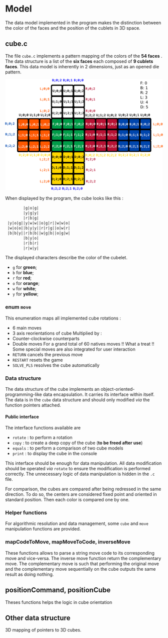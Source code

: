 # Model
The data model implemented in the program makes the distinction between the
color of the faces and the position of the cublets in 3D space.

## cube.c
The file `cube.c` implements a pattern mapping of the colors of the **54 faces** . The data structure is a list of the **six faces** each composed of **9 cublets faces**.
This data model is inherently in 2 dimensions, just as an opened die pattern.

![Mapping](docs/cube.svg.png)

When displayed by the program, the cube looks like this :
```
        |g|o|g|
        |y|g|y|
        |r|b|g|
 |y|o|g||y|w|w||o|g|r||w|w|o|
 |w|o|o||b|y|y||r|r|g||o|w|r|
 |b|b|y||r|b|b||w|g|b||o|g|w|
        |b|y|o|
        |r|b|r|
        |r|w|y|
```
The displayed characters describe the color of the cubelet.
* `g` for **green**;
* `b` for **blue**;
* `r` for **red**;
* `o` for **orange**;
* `w` for **white**;
* `y` for **yellow**;

### enum `move`
This enumeration maps all implemented cube rotations :
* 6 main moves
* 3 axis reorientations of cube
Multiplied by :
* Counter-clockwise counterparts
* Double moves
For a grand total of 60 natives moves !! What a treat !!
Some special moves are also integrated for user interaction
* `RETURN` cancels the previous move
* `RESTART` resets the game
* `SOLVE_PLS` resolves the cube automatically

### Data structure
The data structure of the cube implements an object-oriented-programming-like data encapsulation. It carries its interface within itself.  The data is in the `cube` data structure and should only modified _via_ the function pointers attached.

#### Public interface
The interface functions available are
* `rotate` : to perform a rotation
* `copy` : to create a deep copy of the cube (**to be freed after use**)
* `equals` : to perform a comparison of two cube models
* `print` : to display the cube in the console

This interface should be enough for data manipulation. All data modification should be operated _via_ `rotate` to ensure the modification is performed correctly.
The unnecessary logic of data manipulation is hidden in the `.c` file.

For comparison, the cubes are compared after being redressed in the same
direction. To do so, the centers are considered fixed point and oriented in
standard position. Then each color is compared one by one.

### Helper functions
For algorithmic resolution and data management, some `cube` and `move`
manipulation functions are provided.

### mapCodeToMove, mapMoveToCode, inverseMove
These functions allows to parse a string move code to its corresponding move and
vice-versa. The inverse move function return the complementary move. The
complementary move is such that performing the original move and the
complementary move sequentially on the cube outputs the same result as doing
nothing.

## positionCommand, positionCube
Theses functions helps the logic in cube orientation 


## Other data structure
3D mapping of pointers to 3D cubes.
